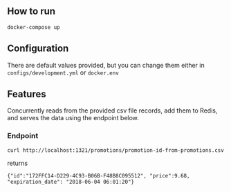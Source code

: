 ## How to run

```
docker-compose up
```

## Configuration
There are default values provided, but you can change them either in `configs/development.yml` or `docker.env`

## Features
Concurrently reads from the provided csv file records, add them to Redis, and serves the data using the endpoint below.


### Endpoint
```
curl http://localhost:1321/promotions/promotion-id-from-promotions.csv
```
returns
```
{"id":"172FFC14-D229-4C93-B06B-F48B8C095512", "price":9.68, "expiration_date": "2018-06-04 06:01:20"}
```